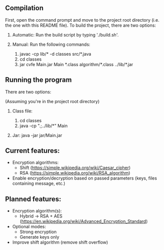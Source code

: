 ## Compilation

First, open the command prompt and move to the project root directory (i.e. the one with this README file).
To build the project, there are two options:

1) Automatic: Run the build script by typing './build.sh'.

2) Manual: Run the following commands:
    1) javac -cp lib/* -d classes src/\*.java
    2) cd classes
    3) jar cvfe Main.jar Main \*.class algorithm/\*.class ../lib/\*.jar

## Running the program

There are two options:

(Assuming you're in the project root directory)

1) Class file: 
    1) cd classes
    2) java -cp ".;../lib/\*" Main

2) Jar: java -jar jar/Main.jar

## Current features:
- Encryption algorithms:
  - Shift (https://simple.wikipedia.org/wiki/Caesar_cipher)
  - RSA (https://simple.wikipedia.org/wiki/RSA_algorithm)
- Enable encryption/decryption based on passed parameters (keys, files containing message, etc.)

## Planned features:
- Encryption algorithm(s):
  - Hybrid -> RSA + AES (https://en.wikipedia.org/wiki/Advanced_Encryption_Standard)
- Optional modes:
  - Strong encryption
  - Generate keys only
- Improve shift algorithm (remove shift overflow)
